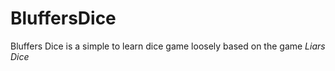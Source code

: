 BluffersDice
============
Bluffers Dice is a simple to learn dice game loosely based on the game *Liars Dice*